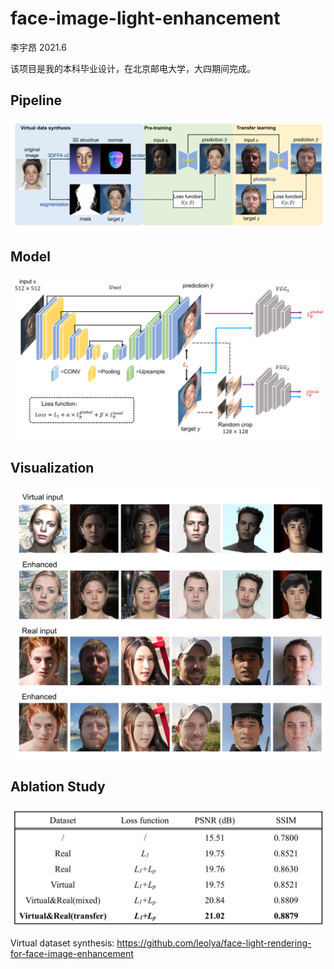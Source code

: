 # face-image-light-enhancement

李宇昂  2021.6

该项目是我的本科毕业设计，在北京邮电大学，大四期间完成。

## Pipeline

![](/assets/pipeline.jpg)

## Model

![](/assets/network.jpg)

## Visualization

![](/assets/visual.jpg)

## Ablation Study

![](/assets/result.jpg)



Virtual dataset synthesis: https://github.com/leolya/face-light-rendering-for-face-image-enhancement
